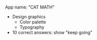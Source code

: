 App name: "CAT MATH"

- Design graphics
  - Color palette
  - Typography
- 10 correct answers: show "keep going"
